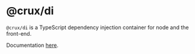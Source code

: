 # @crux/di

`@crux/di` is a TypeScript dependency injection container for node and the front-end.

Documentation [here](https://andyjessop.gitbook.io/crux/crux-packages/di).

